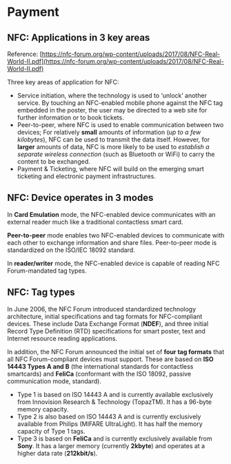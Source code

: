 # Payment

## NFC: Applications in 3 key areas

Reference: [https://nfc-forum.org/wp-content/uploads/2017/08/NFC-Real-World-II.pdf](https://nfc-forum.org/wp-content/uploads/2017/08/NFC-Real-World-II.pdf)

Three key areas of application for NFC: 

* Service initiation, where the technology is used to ‘unlock’ another service. By touching an NFC-enabled mobile phone against the NFC tag embedded in the poster, the user may be directed to a web site for further information or to book tickets.
* Peer-to-peer, where NFC is used to enable communication between two devices; For relatively **small** amounts of information \(_up to a few kilobytes_\), NFC can be used to transmit the data itself. However, for **larger** amounts of data, NFC is more likely to be used to _establish a separate wireless connection_ \(such as Bluetooth or WiFi\) to carry the content to be exchanged.
* Payment & Ticketing, where NFC will build on the emerging smart ticketing and electronic payment infrastructures.

## NFC: Device operates in 3 modes

In **Card Emulation** mode, the NFC-enabled device communicates with an external reader much like a traditional contactless smart card.

**Peer-to-peer** mode enables two NFC-enabled devices to communicate with each other to exchange information and share files. Peer-to-peer mode is standardized on the ISO/IEC 18092 standard.

In **reader/writer** mode, the NFC-enabled device is capable of reading NFC Forum-mandated tag types.

## NFC: Tag types

In June 2006, the NFC Forum introduced standardized technology architecture, initial specifications and tag formats for NFC-compliant devices. These include Data Exchange Format \(**NDEF**\), and three initial Record Type Definition \(RTD\) specifications for smart poster, text and Internet resource reading applications.

In addition, the NFC Forum announced the initial set of **four tag formats** that all NFC Forum-compliant devices must support. These are based on **ISO 14443 Types A and B** \(the international standards for contactless smartcards\) and **FeliCa** \(conformant with the ISO 18092, passive communication mode, standard\).

* Type 1 is based on ISO 14443 A and is currently available exclusively from Innovision Research & Technology \(TopazTM\). It has a 96-byte memory capacity.
* Type 2 is also based on ISO 14443 A and is currently exclusively available from Philips \(MIFARE UltraLight\). It has half the memory capacity of Type 1 tags.
* Type 3 is based on **FeliCa** and is currently exclusively available from **Sony**. It has a larger memory \(currently **2kbyte**\) and operates at a higher data rate \(**212kbit/s**\).

